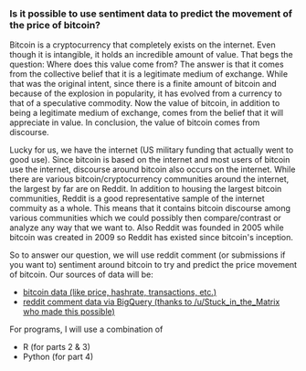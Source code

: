 ### Is it possible to use sentiment data to predict the movement of the price of bitcoin?

Bitcoin is a cryptocurrency that completely exists on the internet. Even though it is intangible, it holds an incredible amount of value. That begs the question: Where does this value come from? The answer is that it comes from the collective belief that it is a legitimate medium of exchange. While that was the original intent, since there is a finite amount of bitcoin and because of the explosion in popularity, it has evolved from a currency to that of a speculative commodity. Now the value of bitcoin, in addition to being a legitimate medium of exchange, comes from the belief that it will appreciate in value. In conclusion, the value of bitcoin comes from discourse.

Lucky for us, we have the internet (US military funding that actually went to good use). Since bitcoin is based on the internet and most
users of bitcoin use the internet, discourse around bitcoin also occurs on the internet. While there are various bitcoin/cryptocurrency communities around the internet, the largest by far are on Reddit. In addition to housing the largest bitcoin communities, Reddit is a good representative sample of the internet commuity as a whole. This means that it contains bitcoin discourse among various communities which we could possibly then compare/contrast or analyze any way that we want to. Also Reddit was founded in 2005 while bitcoin was created in 2009 so Reddit has existed since bitcoin's inception.


So to answer our question, we will use reddit comment (or submissions if you want to) sentiment around bitcoin to try and predict the price movement of bitcoin. Our sources of data will be: 

- [bitcoin data (like price, hashrate, transactions, etc.)](https://www.blockchain.com/charts)
- [reddit comment data via BigQuery (thanks to /u/Stuck_in_the_Matrix who made this possible)](https://console.cloud.google.com)

For programs, I will use a combination of
- R (for parts 2 & 3)
- Python (for part 4)

